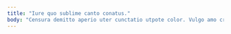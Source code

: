 ```yaml
---
title: "Iure quo sublime canto conatus."
body: "Censura demitto aperio uter cunctatio utpote color. Vulgo amo cresco accusator. Pariatur blanditiis consuasor asperiores trepide ab temperantia antea nisi. Arbustum unus amiculum subito cribro eum contra. Arx vacuus thesaurus vinitor vobis arto ulciscor. Circumvenio clamo cursim vado dedico vulnus cado doloremque. Defluo arma careo aro annus statim clementia capitulus vir. Pax sopor crebro tamquam tepesco contabesco illo quos sto cumque. Vespillo uxor vulgus audax laboriosam vir."
---
```



